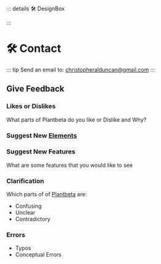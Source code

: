 ::: details 🛠 DesignBox



:::

# 🛠 Contact

::: tip Send an email to:
christopheralduncan@gmail.com
:::

## Give Feedback

### Likes or Dislikes

What parts of Plantbeta do you like or Dislike and Why?

### Suggest New [Elements](/guide/What/WhatElement)

### Suggest New Features

What are some features that you would like to see

### Clarification

Which parts of of [Plantbeta](/guide/introduction.html#what-is-plantbeta) are: 

- Confusing
- Unclear
- Contradictory


### Errors
- Typos
- Conceptual Errors

